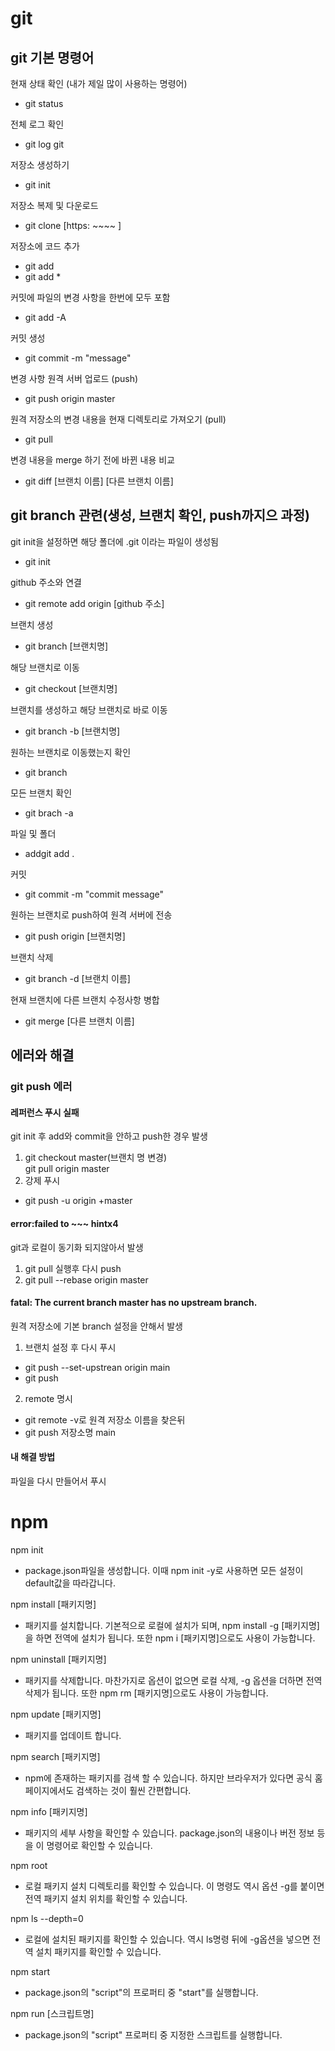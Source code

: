 # git

## git 기본 명령어

현재 상태 확인 (내가 제일 많이 사용하는 명령어)  
- git status  

전체 로그 확인 
- git log git 

저장소 생성하기
- git init 

저장소 복제 및 다운로드 
- git clone [https: ~~~~ ] 

저장소에 코드 추가
- git add
- git add * 

커밋에 파일의 변경 사항을 한번에 모두 포함 
- git add -A 

커밋 생성
- git commit -m "message" 

변경 사항 원격 서버 업로드 (push)
- git push origin master

원격 저장소의 변경 내용을 현재 디렉토리로 가져오기 (pull)
- git pull 

변경 내용을 merge 하기 전에 바뀐 내용 비교
- git diff [브랜치 이름] [다른 브랜치 이름]

## git branch 관련(생성, 브랜치 확인, push까지으 과정)

git init을 설정하면 해당 폴더에 .git 이라는 파일이 생성됨 
- git init 

github 주소와 연결 
- git remote add origin [github 주소]

브랜치 생성
- git branch [브랜치명] 

해당 브랜치로 이동
- git checkout [브랜치명] 

브랜치를 생성하고 해당 브랜치로 바로 이동
- git branch -b [브랜치명] 

원하는 브랜치로 이동했는지 확인 
- git branch 

모든 브랜치 확인 
- git brach -a 

파일 및 폴더 
- addgit add . 

커밋 
- git commit -m "commit message"

원하는 브랜치로 push하여 원격 서버에 전송 
- git push origin [브랜치명] 

브랜치 삭제 
- git branch -d [브랜치 이름] 

현재 브랜치에 다른 브랜치 수정사항 병합
- git merge [다른 브랜치 이름]

## 에러와 해결

### git push 에러

#### 레퍼런스 푸시 실패

git init 후 add와 commit을 안하고 push한 경우 발생
  1. git checkout master(브랜치 명 변경)  
    git pull origin master
  2. 강제 푸시
  - git push -u origin +master

#### error:failed to ~~~ hintx4

git과 로컬이 동기화 되지않아서 발생
  1. git pull 실행후 다시 push
  2. git pull --rebase origin master

#### fatal: The current branch master has no upstream branch.

원격 저장소에 기본 branch 설정을 안해서 발생
  1. 브랜치 설정 후 다시 푸시
  - git push --set-upstrean origin main
  - git push
  2. remote 명시
  - git remote -v로 원격 저장소 이름을 찾은뒤
  - git push 저장소명 main



#### 내 해결 방법

파일을 다시 만들어서 푸시

# npm

npm init  
- package.json파일을 생성합니다. 이때 npm init -y로 사용하면 모든 설정이 default값을 따라갑니다.

npm install [패키지명]
- 패키지를 설치합니다. 기본적으로 로컬에 설치가 되며, npm install -g [패키지명]을 하면 전역에 설치가 됩니다. 또한 npm i [패키지명]으로도 사용이 가능합니다.

npm uninstall [패키지명]
- 패키지를 삭제합니다. 마찬가지로 옵션이 없으면 로컬 삭제, -g 옵션을 더하면 전역 삭제가 됩니다. 또한 npm rm [패키지명]으로도 사용이 가능합니다.

npm update [패키지명]
- 패키지를 업데이트 합니다.

npm search [패키지명]
- npm에 존재하는 패키지를 검색 할 수 있습니다. 하지만 브라우저가 있다면 공식 홈페이지에서도 검색하는 것이 훨씬 간편합니다.

npm info [패키지명]
- 패키지의 세부 사항을 확인할 수 있습니다. package.json의 내용이나 버전 정보 등을 이 명령어로 확인할 수 있습니다.

npm root
- 로컬 패키지 설치 디렉토리를 확인할 수 있습니다. 이 명령도 역시 옵션 -g를 붙이면 전역 패키지 설치 위치를 확인할 수 있습니다.

npm ls --depth=0
- 로컬에 설치된 패키지를 확인할 수 있습니다. 역시 ls명령 뒤에 -g옵션을 넣으면 전역 설치 패키지를 확인할 수 있습니다.

npm start
- package.json의 "script"의 프로퍼티 중 "start"를 실행합니다.

npm run [스크립트명]
- package.json의 "script" 프로퍼티 중 지정한 스크립트를 실행합니다.

